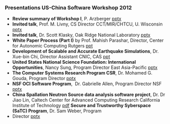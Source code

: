 
### Presentations US-China Software Workshop 2012

* **Review summary of Workshop I**, P. Arzberger [pptx][3]
* **Invited talk**, Prof. M. Livny, CS Director CCT/MIR/CHTCU, U. Wisconsin [pptx][4]
* **Invited talk**, Dr. Scott Klasky, Oak Ridge National Laboratory [pptx][5]
* **White Paper Process (Part I)** by Prof. Mahish Parashar, Director, Center
  for Autonomic Computing Rutgers [ppt][6]
* **Development of Scalable and Accurate Earthquake Simulations**, Dr. Xue-bin
  Chi,&nbsp;Director Assistant CNIC, CAS [ppt][7]
* **United States National Science Foundation: International Opportunities**,
  Nancy Sung, Program Director East Asia-Pacific [pptx][8]
* **The Computer Systems Research Program CSR**, Dr. Mohamed G. Gouda, Program Director [pptx][9]
* **NSF OCI Software Program**, &nbsp;Dr. Gabrielle Allen, Program Director NSF [pptx][10]
* **China Spallation Neutron Source data analysis software project**, Dr. Dr
  Jiao Lin,&nbsp;Caltech Center for Advanced Computing Research California
  Institute of Technology [pdf][11]
  **Secure and Trustworthy Syberspace (SaTC) Program**, Dr. Sam Weber, Program
* Director [ pptx][12]

[3]: presentations/PeterArzberger-worskhop1-sumamry.pptx
[4]: presentations/MironLivny.pptx
[5]: presentations/ScottKlasky.pptx
[6]: presentations/whitepaper-overview-ManishParashar.ppt
[7]: presentations/XuebinChi.ppt
[8]: presentations/NancySUNG.pptx
[9]: presentations/MohamedGouda.pptx
[10]: presentations/GarbrielleAllen.pptx
[11]: presentations/JiaoLin.pdf
[12]: presentations/SamWeber.pptx
  
